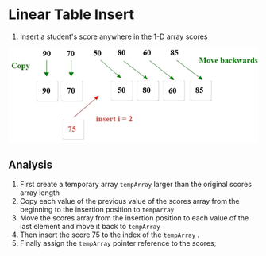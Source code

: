 # Linear Table Insert

1. Insert a student's score anywhere in the $1$-D array scores

![](insert.png)

## Analysis

1. First create a temporary array `tempArray` larger than the original scores array length
2. Copy each value of the previous value of the scores array from the beginning to the insertion position to `tempArray`
3. Move the scores array from the insertion position to each value of the last element and move it back to `tempArray`
4. Then insert the score 75 to the index of the `tempArray` .
5. Finally assign the `tempArray` pointer reference to the scores;